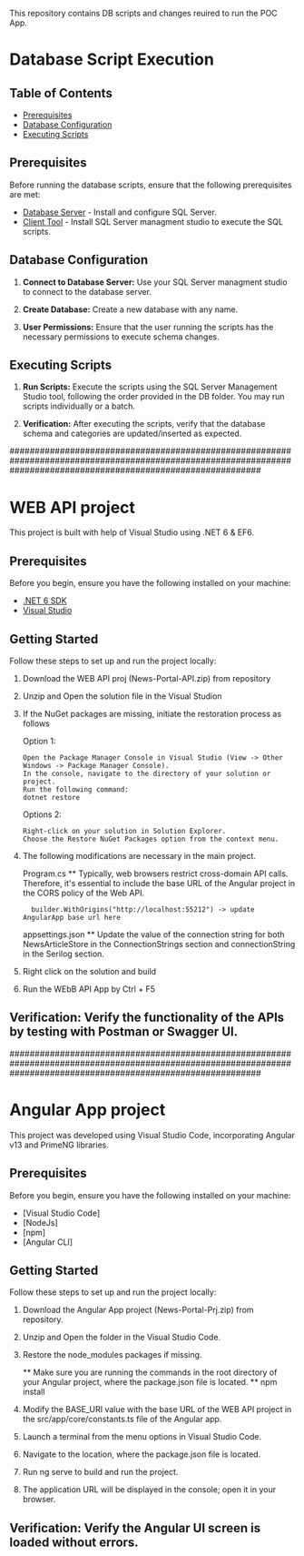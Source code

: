 This repository contains DB scripts and changes reuired to run the POC App.


# Database Script Execution


## Table of Contents

- [Prerequisites](#prerequisites)
- [Database Configuration](#database-configuration)
- [Executing Scripts](#executing-scripts)


## Prerequisites

Before running the database scripts, ensure that the following prerequisites are met:
- [Database Server](#) - Install and configure SQL Server.
- [Client Tool](#) - Install  SQL Server managment studio to execute the SQL scripts.


## Database Configuration

1. **Connect to Database Server:** Use your SQL Server managment studio to connect to the database server.

2. **Create Database:** Create a new database with any name.

3. **User Permissions:** Ensure that the user running the scripts has the necessary permissions to execute schema changes.


## Executing Scripts

1. **Run Scripts:** Execute the scripts using the SQL Server Management Studio tool, following the order provided in the DB folder. You may run scripts individually or a batch.




3. **Verification:** After executing the scripts, verify that the database schema and categories are updated/inserted as expected.

##################################################################################################################################################################

# WEB API project

This project is built with help of Visual Studio using .NET 6 & EF6.

## Prerequisites

Before you begin, ensure you have the following installed on your machine:

- [.NET 6 SDK](https://dotnet.microsoft.com/download/dotnet/6.0)
- [Visual Studio](https://visualstudio.microsoft.com/)

## Getting Started

Follow these steps to set up and run the project locally:

1.  Download the WEB API proj (News-Portal-API.zip) from repository
2.  Unzip and Open the solution file in the Visual Studion
3.  If the NuGet packages are missing, initiate the restoration process as follows
      
	Option 1:

		Open the Package Manager Console in Visual Studio (View -> Other Windows -> Package Manager Console).
		In the console, navigate to the directory of your solution or project.
		Run the following command:
		dotnet restore

	Options 2:

		Right-click on your solution in Solution Explorer.
		Choose the Restore NuGet Packages option from the context menu.

5. The following modifications are necessary in the main project.

	Program.cs
   		** Typically, web browsers restrict cross-domain API calls. Therefore, it's essential to include the base URL of the Angular project in the CORS 		   policy of the Web API.

		 builder.WithOrigins("http://localhost:55212") -> update AngularApp base url here		 
		 

	appsettings.json
   		** Update the value of the connection string for both NewsArticleStore in the ConnectionStrings section and connectionString in the Serilog section.

6. Right click on the solution and build
7. Run the WEbB API App by Ctrl + F5

 
## **Verification:** Verify the functionality of the APIs by testing with Postman or Swagger UI.



##################################################################################################################################################################

# Angular App project

This project was developed using Visual Studio Code, incorporating Angular v13 and PrimeNG libraries.

## Prerequisites

Before you begin, ensure you have the following installed on your machine:

- [Visual Studio Code]
- [NodeJs]
- [npm] 
- [Angular CLI]

## Getting Started

Follow these steps to set up and run the project locally:

1.  Download the Angular App project (News-Portal-Prj.zip) from repository.
2.  Unzip and Open the folder in the Visual Studio Code.
3.  Restore the node_modules packages if missing. 
	
 	** Make sure you are running the commands in the root directory of your Angular project, where the package.json file is located.
	** npm install


4. Modify the BASE_URI value with the base URL of the WEB API project in the src/app/core/constants.ts file of the Angular app.
4. Launch a terminal from the menu options in Visual Studio Code.
5. Navigate to the location, where the package.json file is located.
6. Run ng serve to build and run the project.
7. The application URL will be displayed in the console; open it in your browser.

## **Verification:** Verify the Angular UI screen is loaded without errors.


      
